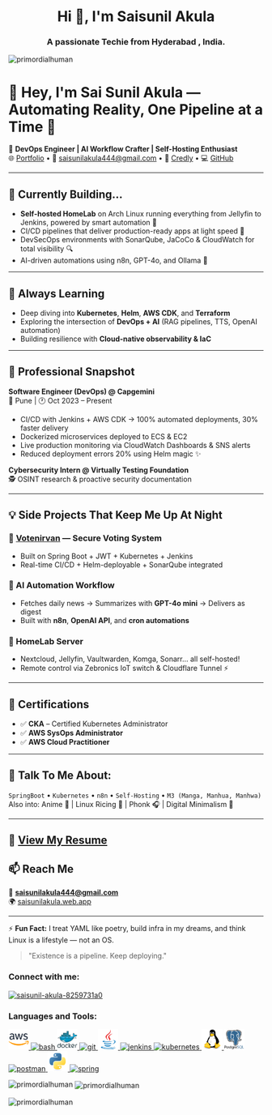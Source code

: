 <h1 align="center">Hi 👋, I'm Saisunil Akula</h1>
<h3 align="center">A passionate Techie from Hyderabad , India.</h3>

<p align="left"> <img src="https://komarev.com/ghpvc/?username=primordialhuman&label=Profile%20views&color=0e75b6&style=flat" alt="primordialhuman" /> </p>

# 👋 Hey, I'm Sai Sunil Akula — Automating Reality, One Pipeline at a Time 🚀

🔧 **DevOps Engineer | AI Workflow Crafter | Self-Hosting Enthusiast**  
🌐 [Portfolio](https://saisunilakula.web.app) • 📧 saisunilakula444@gmail.com • 🧠 [Credly](https://www.credly.com/users/saisunil-akula) • 💻 [GitHub](https://github.com/primordialhuman)

---

## 🔭 Currently Building...
- **Self-hosted HomeLab** on Arch Linux running everything from Jellyfin to Jenkins, powered by smart automation 🔌
- CI/CD pipelines that deliver production-ready apps at light speed 🚀
- DevSecOps environments with SonarQube, JaCoCo & CloudWatch for total visibility 🔍
- AI-driven automations using n8n, GPT-4o, and Ollama 🤖

---

## 🌱 Always Learning
- Deep diving into **Kubernetes**, **Helm**, **AWS CDK**, and **Terraform**
- Exploring the intersection of **DevOps + AI** (RAG pipelines, TTS, OpenAI automation)
- Building resilience with **Cloud-native observability & IaC**

---

## 💼 Professional Snapshot
**Software Engineer (DevOps) @ Capgemini**  
📍 Pune | 🕐 Oct 2023 – Present  
- CI/CD with Jenkins + AWS CDK → 100% automated deployments, 30% faster delivery
- Dockerized microservices deployed to ECS & EC2
- Live production monitoring via CloudWatch Dashboards & SNS alerts
- Reduced deployment errors 20% using Helm magic ✨

**Cybersecurity Intern @ Virtually Testing Foundation**  
🕵️ OSINT research & proactive security documentation

---

## 💡 Side Projects That Keep Me Up At Night
### 🔐 [Votenirvan](https://github.com/primordialhuman/votenirvan) — Secure Voting System  
- Built on Spring Boot + JWT + Kubernetes + Jenkins  
- Real-time CI/CD + Helm-deployable + SonarQube integrated

### 📰 AI Automation Workflow  
- Fetches daily news → Summarizes with **GPT-4o mini** → Delivers as digest  
- Built with **n8n**, **OpenAI API**, and **cron automations**

### 🏡 HomeLab Server  
- Nextcloud, Jellyfin, Vaultwarden, Komga, Sonarr... all self-hosted!  
- Remote control via Zebronics IoT switch & Cloudflare Tunnel ⚡

---

## 📜 Certifications
- ✅ **CKA** – Certified Kubernetes Administrator  
- ✅ **AWS SysOps Administrator**  
- ✅ **AWS Cloud Practitioner**

---

## 💬 Talk To Me About:
`SpringBoot` • `Kubernetes` • `n8n` • `Self-Hosting` • `M3 (Manga, Manhua, Manhwa)`  
Also into: Anime 🎴 | Linux Ricing 🧬 | Phonk 🎧 | Digital Minimalism 📵

---

## 📄 [View My Resume](https://drive.google.com/file/d/1_mmYjRscvADyy8yvDJLhw9Cnxyov_LHQ/view?usp=sharing)

## 📫 Reach Me
📧 **saisunilakula444@gmail.com**  
🌍 [saisunilakula.web.app](https://saisunilakula.web.app)

---

⚡ **Fun Fact:** I treat YAML like poetry, build infra in my dreams, and think Linux is a lifestyle — not an OS.

> "Existence is a pipeline. Keep deploying."


<h3 align="left">Connect with me:</h3>
<p align="left">
<a href="https://linkedin.com/in/saisunil-akula-8259731a0" target="blank"><img align="center" src="https://raw.githubusercontent.com/rahuldkjain/github-profile-readme-generator/master/src/images/icons/Social/linked-in-alt.svg" alt="saisunil-akula-8259731a0" height="30" width="40" /></a>
</p>

<h3 align="left">Languages and Tools:</h3>
<p align="left"> <a href="https://aws.amazon.com" target="_blank" rel="noreferrer"> <img src="https://raw.githubusercontent.com/devicons/devicon/master/icons/amazonwebservices/amazonwebservices-original-wordmark.svg" alt="aws" width="40" height="40"/> </a> <a href="https://www.gnu.org/software/bash/" target="_blank" rel="noreferrer"> <img src="https://www.vectorlogo.zone/logos/gnu_bash/gnu_bash-icon.svg" alt="bash" width="40" height="40"/> </a> <a href="https://www.docker.com/" target="_blank" rel="noreferrer"> <img src="https://raw.githubusercontent.com/devicons/devicon/master/icons/docker/docker-original-wordmark.svg" alt="docker" width="40" height="40"/> </a> <a href="https://git-scm.com/" target="_blank" rel="noreferrer"> <img src="https://www.vectorlogo.zone/logos/git-scm/git-scm-icon.svg" alt="git" width="40" height="40"/> </a> <a href="https://www.java.com" target="_blank" rel="noreferrer"> <img src="https://raw.githubusercontent.com/devicons/devicon/master/icons/java/java-original.svg" alt="java" width="40" height="40"/> </a> <a href="https://www.jenkins.io" target="_blank" rel="noreferrer"> <img src="https://www.vectorlogo.zone/logos/jenkins/jenkins-icon.svg" alt="jenkins" width="40" height="40"/> </a> <a href="https://kubernetes.io" target="_blank" rel="noreferrer"> <img src="https://www.vectorlogo.zone/logos/kubernetes/kubernetes-icon.svg" alt="kubernetes" width="40" height="40"/> </a> <a href="https://www.linux.org/" target="_blank" rel="noreferrer"> <img src="https://raw.githubusercontent.com/devicons/devicon/master/icons/linux/linux-original.svg" alt="linux" width="40" height="40"/> </a> <a href="https://www.postgresql.org" target="_blank" rel="noreferrer"> <img src="https://raw.githubusercontent.com/devicons/devicon/master/icons/postgresql/postgresql-original-wordmark.svg" alt="postgresql" width="40" height="40"/> </a> <a href="https://postman.com" target="_blank" rel="noreferrer"> <img src="https://www.vectorlogo.zone/logos/getpostman/getpostman-icon.svg" alt="postman" width="40" height="40"/> </a> <a href="https://www.python.org" target="_blank" rel="noreferrer"> <img src="https://raw.githubusercontent.com/devicons/devicon/master/icons/python/python-original.svg" alt="python" width="40" height="40"/> </a> <a href="https://spring.io/" target="_blank" rel="noreferrer"> <img src="https://www.vectorlogo.zone/logos/springio/springio-icon.svg" alt="spring" width="40" height="40"/> </a> </p>

<p><img align="left" src="https://github-readme-stats.vercel.app/api/top-langs?username=primordialhuman&show_icons=true&locale=en&layout=compact" alt="primordialhuman" /></p>

<p>&nbsp;<img align="center" src="https://github-readme-stats.vercel.app/api?username=primordialhuman&show_icons=true&locale=en" alt="primordialhuman" /></p>

<p><img align="center" src="https://github-readme-streak-stats.herokuapp.com/?user=primordialhuman&" alt="primordialhuman" /></p>
